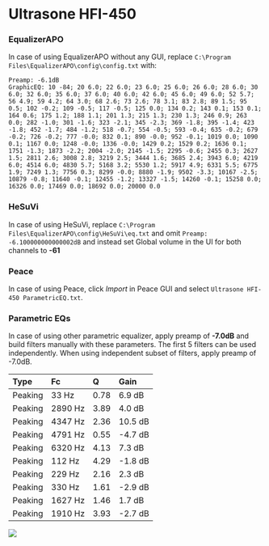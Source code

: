 # Ultrasone HFI-450

### EqualizerAPO
In case of using EqualizerAPO without any GUI, replace `C:\Program Files\EqualizerAPO\config\config.txt`
with:
```
Preamp: -6.1dB
GraphicEQ: 10 -84; 20 6.0; 22 6.0; 23 6.0; 25 6.0; 26 6.0; 28 6.0; 30 6.0; 32 6.0; 35 6.0; 37 6.0; 40 6.0; 42 6.0; 45 6.0; 49 6.0; 52 5.7; 56 4.9; 59 4.2; 64 3.0; 68 2.6; 73 2.6; 78 3.1; 83 2.8; 89 1.5; 95 0.5; 102 -0.2; 109 -0.5; 117 -0.5; 125 0.0; 134 0.2; 143 0.1; 153 0.1; 164 0.6; 175 1.2; 188 1.1; 201 1.3; 215 1.3; 230 1.3; 246 0.9; 263 0.0; 282 -1.0; 301 -1.6; 323 -2.1; 345 -2.3; 369 -1.8; 395 -1.4; 423 -1.8; 452 -1.7; 484 -1.2; 518 -0.7; 554 -0.5; 593 -0.4; 635 -0.2; 679 -0.2; 726 -0.2; 777 -0.0; 832 0.1; 890 -0.0; 952 -0.1; 1019 0.0; 1090 0.1; 1167 0.0; 1248 -0.0; 1336 -0.0; 1429 0.2; 1529 0.2; 1636 0.1; 1751 -1.3; 1873 -2.2; 2004 -2.0; 2145 -1.5; 2295 -0.6; 2455 0.3; 2627 1.5; 2811 2.6; 3008 2.8; 3219 2.5; 3444 1.6; 3685 2.4; 3943 6.0; 4219 6.0; 4514 6.0; 4830 5.7; 5168 3.2; 5530 1.2; 5917 4.9; 6331 5.5; 6775 1.9; 7249 1.3; 7756 0.3; 8299 -0.0; 8880 -1.9; 9502 -3.3; 10167 -2.5; 10879 -0.8; 11640 -0.1; 12455 -1.2; 13327 -1.5; 14260 -0.1; 15258 0.0; 16326 0.0; 17469 0.0; 18692 0.0; 20000 0.0
```

### HeSuVi
In case of using HeSuVi, replace `C:\Program Files\EqualizerAPO\config\HeSuVi\eq.txt` and omit `Preamp:
-6.100000000000002dB` and instead set Global volume in the UI for both channels to **-61**

### Peace
In case of using Peace, click *Import* in Peace GUI and select `Ultrasone HFI-450 ParametricEQ.txt`.

### Parametric EQs
In case of using other parametric equalizer, apply preamp of **-7.0dB** and build filters manually
with these parameters. The first 5 filters can be used independently.
When using independent subset of filters, apply preamp of -7.0dB.

| Type    | Fc      |    Q | Gain    |
|:--------|:--------|:-----|:--------|
| Peaking | 33 Hz   | 0.78 | 6.9 dB  |
| Peaking | 2890 Hz | 3.89 | 4.0 dB  |
| Peaking | 4347 Hz | 2.36 | 10.5 dB |
| Peaking | 4791 Hz | 0.55 | -4.7 dB |
| Peaking | 6320 Hz | 4.13 | 7.3 dB  |
| Peaking | 112 Hz  | 4.29 | -1.8 dB |
| Peaking | 229 Hz  | 2.16 | 2.3 dB  |
| Peaking | 330 Hz  | 1.61 | -2.9 dB |
| Peaking | 1627 Hz | 1.46 | 1.7 dB  |
| Peaking | 1910 Hz | 3.93 | -2.7 dB |

![](https://raw.githubusercontent.com/jaakkopasanen/AutoEq/master/results/headphonecom/sbaf-serious/Ultrasone%20HFI-450/Ultrasone%20HFI-450.png)